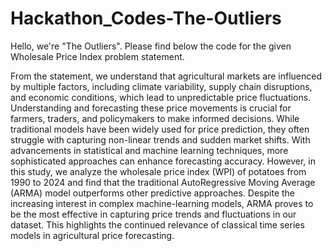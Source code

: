 # Hackathon_Codes-The-Outliers
Hello, we're "The Outliers". Please find below the code for the given Wholesale Price Index problem statement.

From the statement, we understand that agricultural markets are influenced by multiple factors, including climate variability, supply chain disruptions, and economic conditions, which lead to unpredictable price fluctuations. Understanding and forecasting these price movements is crucial for farmers, traders, and policymakers to make informed decisions. While traditional models have been widely used for price prediction, they often struggle with capturing non-linear trends and sudden market shifts. With advancements in statistical and machine learning techniques, more sophisticated approaches can enhance forecasting accuracy. However, in this study, we analyze the wholesale price index (WPI) of potatoes from 1990 to 2024 and find that the traditional AutoRegressive Moving Average (ARMA) model outperforms other predictive approaches. Despite the increasing interest in complex machine-learning models, ARMA proves to be the most effective in capturing price trends and fluctuations in our dataset. This highlights the continued relevance of classical time series models in agricultural price forecasting.
